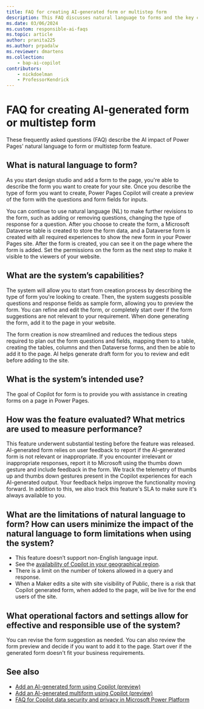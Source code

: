 ```yaml
---
title: FAQ for creating AI-generated form or multistep form
description: This FAQ discusses natural language to forms and the key considerations for making use of this technology responsibly.
ms.date: 03/06/2024
ms.custom: responsible-ai-faqs
ms.topic: article
author: pranita225
ms.author: prpadalw
ms.reviewer: dmartens
ms.collection: 
    - bap-ai-copilot
contributors:
    - nickdoelman
    - ProfessorKendrick
---
```


# FAQ for creating AI-generated form or multistep form

These frequently asked questions (FAQ) describe the AI impact of Power Pages' natural language to form or multistep form feature.

## What is natural language to form?

As you start design studio and add a form to the page, you're able to describe the form you want to create for your site. Once you describe the type of form you want to create, Power Pages Copilot will create a preview of the form with the questions and form fields for inputs.

You can continue to use natural language (NL) to make further revisions to the form, such as adding or removing questions, changing the type of response for a question. After you choose to create the form, a Microsoft Dataverse table is created to store the form data, and a Dataverse form is created with all required experiences to show the new form in your Power Pages site. After the form is created, you can see it on the page where the form is added. Set the permissions on the form as the next step to make it visible to the viewers of your website.

## What are the system’s capabilities?

The system will allow you to start from creation process by describing the type of form you're looking to create. Then, the system suggests possible questions and response fields as sample form, allowing you to preview the form. You can refine and edit the form, or completely start over if the form suggestions are not relevant to your requirement. When done generating the form, add it to the page in your website.

The form creation is now streamlined and reduces the tedious steps required to plan out the form questions and fields, mapping them to a table, creating the tables, columns and then Dataverse forms, and then be able to add it to the page. AI helps generate draft form for you to review and edit before adding to the site.

## What is the system’s intended use?

The goal of Copilot for form is to provide you with assistance in creating forms on a page in Power Pages.

## How was the feature evaluated? What metrics are used to measure performance?

This feature underwent substantial testing before the feature was released. AI-generated form relies on user feedback to report if the AI-generated form is not relevant or inappropriate. If you encounter irrelevant or inappropriate responses, report it to Microsoft using the thumbs down gesture and include feedback in the form. We track the telemetry of thumbs up and thumbs down gestures present in the Copilot experiences for each AI-generated output. Your feedback helps improve the functionality moving forward. In addition to this, we also track this feature's SLA to make sure it's always available to you.

## What are the limitations of natural language to form? How can users minimize the impact of the natural language to form limitations when using the system?

- This feature doesn’t support non-English language input.
- See the [availability of Copilot in your geographical region](/power-platform/admin/geographical-availability-copilot).
- There is a limit on the number of tokens allowed in a query and response.
- When a Maker edits a site with site visibility of Public, there is a risk that Copilot generated form, when added to the page, will be live for the end users of the site.

## What operational factors and settings allow for effective and responsible use of the system?

You can revise the form suggestion as needed. You can also review the form preview and decide if you want to add it to the page. Start over if the generated form doesn't fit your business requirements.

## See also

- [Add an AI-generated form using Copilot (preview)](getting-started/add-form-copilot.md)
- [Add an AI-generated multiform using Copilot (preview)](getting-started/multistep-forms-copilot.md)
- [FAQ for Copilot data security and privacy in Microsoft Power Platform](/power-platform/faqs-copilot-data-security-privacy/)
